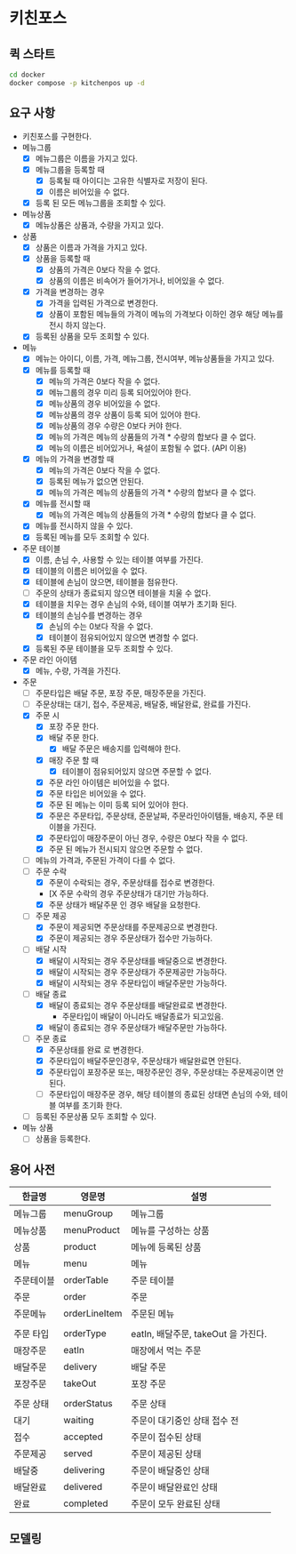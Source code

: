 # 키친포스

## 퀵 스타트

```sh
cd docker
docker compose -p kitchenpos up -d
```

## 요구 사항

- 키친포스를 구현한다.
- 메뉴그룹
    - [X] 메뉴그룹은 이름을 가지고 있다.
    - [X] 메뉴그룹을 등록할 때
        - [X] 등록될 때 아이디는 고유한 식별자로 저장이 된다.
        - [X] 이름은 비어있을 수 없다.
    - [X] 등록 된 모든 메뉴그룹을 조회할 수 있다.
- 메뉴상품
    - [X] 메뉴상품은 상품과, 수량을 가지고 있다.
- 상품
    - [X] 상품은 이름과 가격을 가지고 있다.
    - [X] 상품을 등록할 때
        - [X] 상품의 가격은 0보다 작을 수 없다.
        - [X] 상품의 이름은 비속어가 들어가거나, 비어있을 수 없다.
    - [X] 가격을 변경하는 경우
        - [X] 가격을 입력된 가격으로 변경한다.
        - [X] 상품이 포함된 메뉴들의 가격이 메뉴의 가격보다 이하인 경우 해당 메뉴를 전시 하지 않는다.
    - [X] 등록된 상품을 모두 조회할 수 있다.
- 메뉴
    - [X] 메뉴는 아이디, 이름, 가격, 메뉴그룹, 전시여부, 메뉴상품들을 가지고 있다.
    - [X] 메뉴를 등록할 때
        - [X] 메뉴의 가격은 0보다 작을 수 없다.
        - [X] 메뉴그룹의 경우 미리 등록 되어있어야 한다.
        - [X] 메뉴상품의 경우 비어있을 수 없다.
        - [X] 메뉴상품의 경우 상품이 등록 되어 있어야 한다.
        - [X] 메뉴상품의 경우 수량은 0보다 커야 한다.
        - [X] 메뉴의 가격은 메뉴의 상품들의 가격 * 수량의 합보다 클 수 없다.
        - [X] 메뉴의 이름은 비어있거나, 욕설이 포함될 수 없다. (API 이용)
    - [X] 메뉴의 가격을 변경할 때
        - [X] 메뉴의 가격은 0보다 작을 수 없다.
        - [X] 등록된 메뉴가 없으면 안된다.
        - [X] 메뉴의 가격은 메뉴의 상품들의 가격 * 수량의 합보다 클 수 없다.
    - [X] 메뉴를 전시할 때
        - [X] 메뉴의 가격은 메뉴의 상품들의 가격 * 수량의 합보다 클 수 없다.
    - [X] 메뉴를 전시하지 않을 수 있다.
    - [X] 등록된 메뉴를 모두 조회할 수 있다.
- 주문 테이블
    - [X] 이름, 손님 수, 사용할 수 있는 테이블 여부를 가진다.
    - [X] 테이블의 이름은 비어있을 수 없다.
    - [X] 테이블에 손님이 앉으면, 테이블을 점유한다.
    - [ ] 주문의 상태가 종료되지 않으면 테이블을 치울 수 없다.
    - [X] 테이블을 치우는 경우 손님의 수와, 테이블 여부가 초기화 된다.
    - [X] 테이블의 손님수를 변경하는 경우
        - [X] 손님의 수는 0보다 작을 수 없다.
        - [X] 테이블이 점유되어있지 않으면 변경할 수 없다.
    - [X] 등록된 주문 테이블을 모두 조회할 수 있다.
- 주문 라인 아이템
    - [X] 메뉴, 수량, 가격을 가진다.
- 주문
    - [ ] 주문타입은 배달 주문, 포장 주문, 매장주문을 가진다.
    - [ ] 주문상태는 대기, 접수, 주문제공, 배달중, 배달완료, 완료를 가진다.
    - [X] 주문 시
        - [X] 포장 주문 한다.
        - [X] 배달 주문 한다.
            - [X] 배달 주문은 배송지를 입력해야 한다.
        - [X] 매장 주문 할 때
            - [X] 테이블이 점유되어있지 않으면 주문할 수 없다.
        - [X] 주문 라인 아이템은 비어있을 수 없다.
        - [X] 주문 타입은 비어있을 수 없다.
        - [X] 주문 된 메뉴는 이미 등록 되어 있어야 한다.
        - [X] 주문은 주문타입, 주문상태, 준문날짜, 주문라인아이템들, 배송지, 주문 테이블을 가진다.
        - [X] 주문타입이 매장주문이 아닌 경우, 수량은 0보다 작을 수 없다.
        - [X] 주문 된 메뉴가 전시되지 않으면 주문할 수 없다.
  - [ ] 메뉴의 가격과, 주문된 가격이 다를 수 없다.
  - [ ] 주문 수락
      - [X] 주문이 수락되는 경우, 주문상태를 접수로 변경한다.
      - [X 주문 수락의 경우 주문상태가 대기만 가능하다.
      - [X] 주문 상태가 배달주문 인 경우 배달을 요청한다.
  - [ ] 주문 제공
      - [X] 주문이 제공되면 주문상태를 주문제공으로 변경한다.
      - [X] 주문이 제공되는 경우 주문상태가 접수만 가능하다.
  - [ ] 배달 시작
      - [X] 배달이 시작되는 경우 주문상태를 배달중으로 변경한다.
      - [X] 배달이 시작되는 경우 주문상태가 주문제공만 가능하다.
      - [X] 배달이 시작되는 경우 주문타입이 배달주문만 가능하다.
  - [ ] 배달 종료
      - [X] 배달이 종료되는 경우 주문상태를 배달완료로 변경한다.
          - 주문타입이 배달이 아니라도 배달종료가 되고있음.
      - [X] 배달이 종료되는 경우 주문상태가 배달주문만 가능하다.
  - [ ] 주문 종료
      - [X] 주문상태를 완료 로 변경한다.
      - [X] 주문타입이 배달주문인경우, 주문상태가 배달완료면 안된다.
      - [X] 주문타입이 포장주문 또는, 매장주문인 경우, 주문상태는 주문제공이면 안된다.
      - [ ] 주문타입이 매장주문 경우, 해당 테이블의 종료된 상태면 손님의 수와, 테이블 여부를 초기화 한다.
  - [ ] 등록된 주문상품 모두 조회할 수 있다.
- 메뉴 상품
    - [ ] 상품을 등록한다.

## 용어 사전

| 한글명   | 영문명           | 설명                          |
|-------|---------------|-----------------------------|
| 메뉴그룹  | menuGroup     | 메뉴그룹                        |
| 메뉴상품  | menuProduct   | 메뉴를 구성하는 상품                 |
| 상품    | product       | 메뉴에 등록된 상품                  |
| 메뉴    | menu          | 메뉴                          |
| 주문테이블 | orderTable    | 주문 테이블                      |
| 주문    | order         | 주문                          |
| 주문메뉴  | orderLineItem | 주문된 메뉴                      |
|       |               |                             |
| 주문 타입 | orderType     | eatIn, 배달주문, takeOut 을 가진다. |
| 매장주문  | eatIn         | 매장에서 먹는 주문                  |
| 배달주문  | delivery      | 배달 주문                       |
| 포장주문  | takeOut       | 포장 주문                       |
|       |               |                             |
| 주문 상태 | orderStatus   | 주문 상태                       |
| 대기    | waiting       | 주문이 대기중인 상태 접수 전            |
| 접수    | accepted      | 주문이 접수된 상태                  |
| 주문제공  | served        | 주문이 제공된 상태                  |
| 배달중   | delivering    | 주문이 배달중인 상태                 |
| 배달완료  | delivered     | 주문이 배달완료인 상태                |
| 완료    | completed     | 주문이 모두 완료된 상태               |

## 모델링

